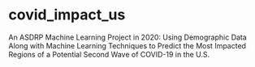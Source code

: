 # covid_impact_us
An ASDRP Machine Learning Project in 2020: Using Demographic Data Along with Machine Learning Techniques to Predict the Most Impacted Regions of a Potential Second Wave of COVID-19 in the U.S.
